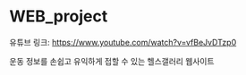 # WEB_project


유튜브 링크: https://www.youtube.com/watch?v=vfBeJvDTzp0

운동 정보를 손쉽고 유익하게 접할 수 있는 헬스갤러리 웹사이트
